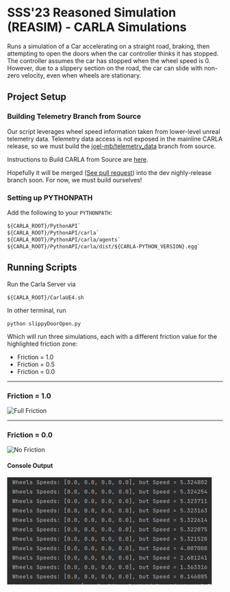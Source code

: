 # SSS'23 Reasoned Simulation (REASIM) - CARLA Simulations

Runs a simulation of a Car accelerating on a straight road, braking, then attempting to open the doors when the car controller thinks it has stopped. The controller assumes the car has stopped when the wheel speed is 0. However, due to a slippery section on the road, the car can slide with non-zero velocity, even when wheels are stationary.

## Project Setup

### Building Telemetry Branch from Source
Our script leverages wheel speed information taken from lower-level unreal telemetry data. Telemetry data access is not exposed in the mainline CARLA release, so we must build the [joel-mb/telemetry_data](https://github.com/carla-simulator/carla/tree/joel-mb/telemetry_data) branch from source.

Instructions to Build CARLA from Source are [here](https://carla.readthedocs.io/en/latest/build_linux/).

Hopefully it will be merged ([See pull request](https://github.com/carla-simulator/carla/pull/5153)) into the dev nighly-release branch soon. For now, we must build ourselves!

### Setting up PYTHONPATH

Add the following to your `PYTHONPATH`:

    ${CARLA_ROOT}/PythonAPI`
    ${CARLA_ROOT}/PythonAPI/carla`
    ${CARLA_ROOT}/PythonAPI/carla/agents`
    ${CARLA_ROOT}/PythonAPI/carla/dist/${CARLA-PYTHON_VERSION}.egg`

## Running Scripts

Run the Carla Server via 

    ${CARLA_ROOT}/CarlaUE4.sh

In other terminal, run 

    python slippyDoorOpen.py


Which will run three simulations, each with a different friction value for the highlighted friction zone:
- Friction = 1.0
- Friction = 0.5
- Friction = 0.0

---
### Friction = 1.0


![Full Friction](images/fullFriction.gif)

---

### Friction = 0.0


![No Friction](images/noFriction.gif)

#### Console Output
![Disparity](images/wheelSpeedDisparity.png)